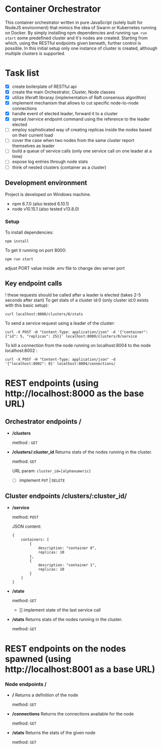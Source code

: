 # Container Orchestrator

This container orchestrator written in pure JavaScript (solely built for NodeJS environment) that mimics the idea of Swarm or Kubernetes running on Docker. By simply installing npm dependencies and running `npm run start` some predefined cluster and it's nodes are created. Starting from which, using the RESTful endpoints given beneath, further control is possible. In this initial setup only one instance of cluster is created, although multiple clusters is supported.

# Task list
- [x] create boilerplate of RESTful api
- [x] create the main Orchestrator, Cluster, Node classes
- [x] utilize liferaft libraray (implementation of Raft consensus algorithm)
- [x] implement mechanism that allows to cut specific node-to-node connections
- [x] handle event of elected leader, forward it to a cluster
- [x] spread /service endpoint command using the reference to the leader elected
- [ ] employ sophisticated way of creating replicas inside the nodes based on their current load
- [ ] cover the case when two nodes from the same cluster report themselves as leader
- [ ] build a queue of service calls (only one service call on one leader at a time)
- [ ] expose log entries through node stats
- [ ] think of nested clusters (container as a cluster)

## Development environment

Project is developed on Windows machine.
* npm 6.7.0 (also tested 6.10.1)
* node v10.15.1 (also tested v13.8.0)

### Setup

To install dependencies:
```
npm install
```
To get it running on port 8000:
```
npm run start
```
adjust PORT value inside .env file to change dev server port

## Key endpoint calls
! these requests should be called after a leader is elected (takes 2-5 seconds after start)
To get stats of a cluster id:0 (only cluster id:0 exists with this basic setup):
```
curl localhost:8000/clusters/0/stats
```
To send a service request using a leader of the cluster:
```
curl -X POST -H "Content-Type: application/json" -d '{"container": {"id": 5, "replicas": 25}}' localhost:8000/clusters/0/service
```
To kill a connection from the node running on localhost:8004 to the node localhost:8002 :
```
curl -X POST -H "Content-Type: application/json" -d '{"localhost:8002": 0}' localhost:8004/connections/
```

# REST endpoints (using http://localhost:8000 as the base URL)
## Orchestrator endpoints **/**
* **/clusters**

    method : `GET`
* **/clusters/:cluster_id**
    Returns stats of the nodes running in the cluster.

    method: `GET`

    URL param: `cluster_id=[alphanumeric]`

    - [ ] implement `PUT` | `DELETE`

## Cluster endpoints **/clusters/:cluster_id/**
* **/service**

    method: `POST`

    JSON content:

    ```
    {
        containers: [
            {
                description: "container 0",
                replicas: 10
            },
            {
                description: "container 1",
                replicas: 10
            }
        ]
    }
    ```
* **/state**

    method: `GET`

    - [] implement state of the last service call

* **/stats**
    Returns stats of the nodes running in the cluster.

    method: `GET`


# REST endpoints on the nodes spawned (using http://localhost:8001 as a base URL)
### Node endpoints **/**
* **/**
    Returns a definition of the node

    method: `GET`

* **/connections**
    Returns the connections available for the node

    method: `GET`

* **/stats**
    Returns the stats of the given node

    method: `GET`